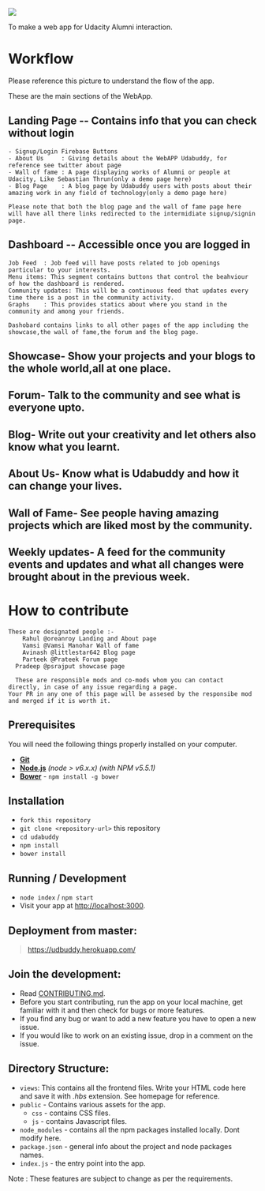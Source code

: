 ![](https://user-images.githubusercontent.com/27431066/38867057-815c3ee8-4260-11e8-995f-77e7d9035947.png)

To make a web app for Udacity Alumni interaction. 

# Workflow  

Please reference this picture to understand the flow of the app.

These are the main sections of the WebApp.
 
## Landing Page -- Contains info that you can check without login
  
    - Signup/Login Firebase Buttons    
    - About Us     : Giving details about the WebAPP Udabuddy, for reference see twitter about page
    - Wall of fame : A page displaying works of Alumni or people at Udacity, Like Sebastian Thrun(only a demo page here)
    - Blog Page    : A blog page by Udabuddy users with posts about their amazing work in any field of technology(only a demo page here)

    Please note that both the blog page and the wall of fame page here will have all there links redirected to the intermidiate signup/signin page.

## Dashboard -- Accessible once you are logged in 
 	 
    Job Feed  : Job feed will have posts related to job openings particular to your interests.
    Menu items: This segment contains buttons that control the beahviour of how the dashboard is rendered.
    Community updates: This will be a continuous feed that updates every time there is a post in the community activity.
    Graphs    : This provides statics about where you stand in the community and among your friends. 
	  
	Dashobard contains links to all other pages of the app including the showcase,the wall of fame,the forum and the blog page.

## Showcase- Show your projects and your blogs to the whole world,all at one place.

## Forum- Talk to the community and see what is everyone upto.

## Blog- Write out your creativity and let others also know what you learnt.

## About Us- Know what is Udabuddy and how it can change your lives.

## Wall of Fame- See people having amazing projects which are liked most by the community.

## Weekly updates- A feed for the community events and updates and what all changes were brought about in the previous week.

# How to contribute
	These are designated people :-
		Rahul @oreanroy Landing and About page
		Vamsi @Vamsi Manohar Wall of fame
		Avinash @littlestar642 Blog page
		Parteek @Prateek Forum page
	  Pradeep @psrajput showcase page

	  These are responsible mods and co-mods whom you can contact directly, in case of any issue regarding a page.
    Your PR in any one of this page will be assesed by the responsibe mod and merged if it is worth it.
	  

## Prerequisites

You will need the following things properly installed on your computer.

* **[Git](https://git-scm.com/)**
* **[Node.js](https://nodejs.org/)** *(node > v6.x.x)* *(with NPM v5.5.1)*
* **[Bower](https://bower.io/)** - `npm install -g bower`


## Installation

* `fork this repository`
* `git clone <repository-url>` this repository
* `cd udabuddy `
* `npm install`
* `bower install`


## Running / Development

* `node index` / `npm start`
* Visit your app at [http://localhost:3000](http://localhost:3000).


## Deployment from master:
>   https://udbuddy.herokuapp.com/

## Join the development:

* Read [CONTRIBUTING.md](https://github.com/UdacityFrontEndScholarship/udabuddy/blob/master/CONTRIBUTING.md).
* Before you start contributing, run the app on your local machine, get familiar with it and then check for bugs 
or more features.
* If you find any bug or want to add a new feature you have to open a new issue.
* If you would like to work on an existing issue, drop in a comment on the issue.


## Directory Structure:

- `views`: This contains all the frontend files. Write your HTML code here and save it with *.hbs* extension. See 
           homepage for reference.
- `public` - Contains various assets for the app.
  - `css` - contains CSS files.
  - `js` - contains Javascript files.
- `node_modules` - contains all the npm packages installed locally. Dont modify here.
- `package.json` - general info about the project and node packages names.
- `index.js` - the entry point into the app.


Note : These features are subject to change as per the requirements.
